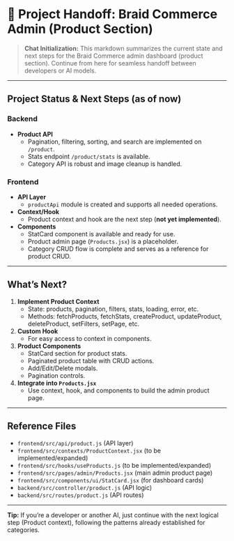 # 📝 Project Handoff: Braid Commerce Admin (Product Section)

> **Chat Initialization:**
> This markdown summarizes the current state and next steps for the Braid Commerce admin dashboard (product section). Continue from here for seamless handoff between developers or AI models.

---

## **Project Status & Next Steps (as of now)**

### **Backend**
- **Product API**
  - Pagination, filtering, sorting, and search are implemented on `/product`.
  - Stats endpoint `/product/stats` is available.
  - Category API is robust and image cleanup is handled.

### **Frontend**
- **API Layer**
  - `productApi` module is created and supports all needed operations.
- **Context/Hook**
  - Product context and hook are the next step (**not yet implemented**).
- **Components**
  - StatCard component is available and ready for use.
  - Product admin page (`Products.jsx`) is a placeholder.
  - Category CRUD flow is complete and serves as a reference for product CRUD.

---

## **What’s Next?**

1. **Implement Product Context**
    - State: products, pagination, filters, stats, loading, error, etc.
    - Methods: fetchProducts, fetchStats, createProduct, updateProduct, deleteProduct, setFilters, setPage, etc.
2. **Custom Hook**
    - For easy access to context in components.
3. **Product Components**
    - StatCard section for product stats.
    - Paginated product table with CRUD actions.
    - Add/Edit/Delete modals.
    - Pagination controls.
4. **Integrate into `Products.jsx`**
    - Use context, hook, and components to build the admin product page.

---

## **Reference Files**
- `frontend/src/api/product.js` (API layer)
- `frontend/src/contexts/ProductContext.jsx` (to be implemented/expanded)
- `frontend/src/hooks/useProducts.js` (to be implemented/expanded)
- `frontend/src/pages/admin/Products.jsx` (main admin product page)
- `frontend/src/components/ui/StatCard.jsx` (for dashboard cards)
- `backend/src/controller/product.js` (API logic)
- `backend/src/routes/product.js` (API routes)

---

**Tip:**
If you’re a developer or another AI, just continue with the next logical step (Product context), following the patterns already established for categories. 